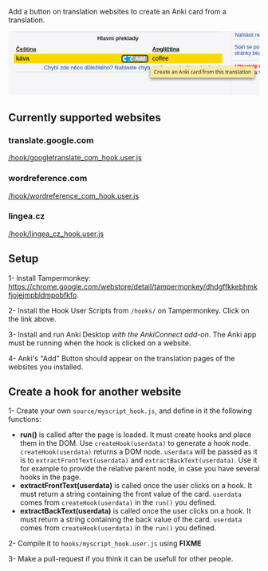Add a button on translation websites to create an Anki card from a translation.

![Screenshot](/doc/images/screenshot.png)

## Currently supported websites

### translate.google.com

  [/hook/googletranslate_com_hook.user.js](https://github.com/OoDeLally/tampermonkey-anki-add-hooks/raw/master/hooks/googletranslate_com_hook.user.js)

### wordreference.com

  [/hook/wordreference_com_hook.user.js](https://github.com/OoDeLally/tampermonkey-anki-add-hooks/raw/master/hooks/wordreference_com_hook.user.js)

### lingea.cz

  [/hook/lingea_cz_hook.user.js](https://github.com/OoDeLally/tampermonkey-anki-add-hooks/raw/master/hooks/lingea_cz_hook.user.js)


## Setup


1- Install Tampermonkey: https://chrome.google.com/webstore/detail/tampermonkey/dhdgffkkebhmkfjojejmpbldmpobfkfo.

2- Install the Hook User Scripts from `/hooks/` on Tampermonkey. Click on the link above.

3- Install and run Anki Desktop *with the AnkiConnect add-on*. The Anki app must be running when the hook is clicked on a website.

4- Anki's "Add" Button should appear on the translation pages of the websites you installed.



## Create a hook for another website

1- Create your own `source/myscript_hook.js`, and define in it the following functions:
  * **run()** is called after the page is loaded. It must create hooks and place them in the DOM.
  Use `createHook(userdata)` to generate a hook node.
  `createHook(userdata)` returns a DOM node.
  `userdata` will be passed as it is to `extractFrontText(userdata)` and `extractBackText(userdata)`.
  Use it for example to provide the relative parent node, in case you have several hooks in the page.
  * **extractFrontText(userdata)** is called once the user clicks on a hook. It must return a string containing the front value of the card. `userdata` comes from `createHook(userdata)` in the `run()` you defined.
  * **extractBackText(userdata)** is called once the user clicks on a hook. It must return a string containing the back value of the card. `userdata` comes from `createHook(userdata)` in the `run()` you defined.

2- Compile it to `hooks/myscript_hook.user.js` using **FIXME**

3- Make a pull-request if you think it can be usefull for other people.
